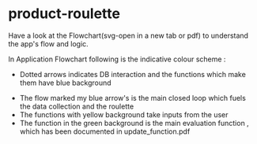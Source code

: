 # product-roulette

Have a look at the Flowchart(svg-open in a new tab or pdf) to understand the app's flow and logic.

In Application Flowchart following is the indicative colour scheme :

* Dotted arrows indicates DB interaction and the functions which make them have blue background
+ The flow marked my blue arrow's is the main closed loop which fuels the data collection and the roulette
+ The functions with yellow background take inputs from the user 
+ The function in the green background is the main evaluation function , which has been documented in update_function.pdf
